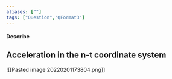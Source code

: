 ```yaml
---
aliases: [""]
tags: ["Question","QFormat3"]
---
```


#### Describe
## Acceleration in the n-t coordinate system
![[Pasted image 20220201173804.png]]